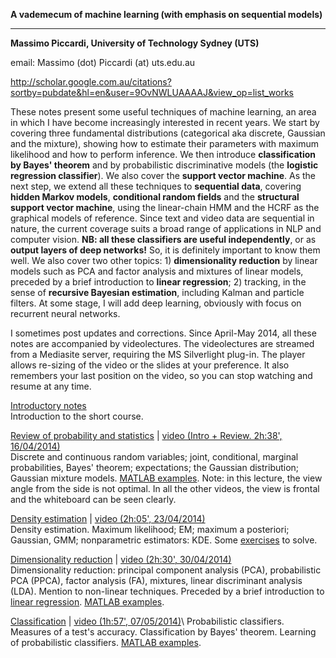 **A vademecum of machine learning (with emphasis on sequential models)**

* * * * *

**Massimo Piccardi, University of Technology Sydney (UTS)**

email: Massimo (dot) Piccardi (at) uts.edu.au

http://scholar.google.com.au/citations?sortby=pubdate&hl=en&user=9OvNWLUAAAAJ&view_op=list_works

These notes present some useful techniques of machine learning, an area in which I have become increasingly interested in recent years. We start by covering three fundamental distributions (categorical aka discrete, Gaussian and the mixture), showing how to estimate their parameters with maximum likelihood and how to perform inference. We then introduce **classification by Bayes' theorem** and by probabilistic discriminative models (the **logistic regression classifier**). We also cover the **support vector machine**.
As the next step, we extend all these techniques to **sequential data**, covering **hidden Markov models**, **conditional random fields** and the **structural support vector machine**, using the linear-chain HMM and the HCRF as the graphical models of reference. Since text and video data are sequential in nature, the current coverage suits a broad range of applications in NLP and computer vision. **NB: all these classifiers are useful independently**, or as **output layers of deep networks!** So, it is definitely important to know them well. We also cover two other topics: 1) **dimensionality reduction** by linear models such as PCA and factor analysis and mixtures of linear models, preceded by a brief introduction to **linear regression**; 2) tracking, in the sense of **recursive Bayesian estimation**, including Kalman and particle filters. At some stage, I will add deep learning, obviously with focus on recurrent neural networks.

I sometimes post updates and corrections. Since April-May 2014, all these notes are accompanied by videolectures. The videolectures are streamed from a Mediasite server, requiring the MS Silverlight plug-in. The player allows re-sizing of the video or the slides at your preference. It also remembers your last position on the video, so you can stop watching and resume at any time.

[Introductory notes](SPR_00_Intro_v4.pdf)\
Introduction to the short course.

[Review of probability and statistics](SPR_01_ProbabilityReview_v4.pdf) |  [video (Intro + Review. 2h:38', 16/04/2014)](https://mediasite.feit.uts.edu.au/Mediasite/Play/50d703fd3e1d4777b2ebaf8cd05319701d)\
Discrete and continuous random variables; joint, conditional, marginal probabilities, Bayes' theorem; expectations; the Gaussian distribution; Gaussian mixture models. [MATLAB examples](SPR_01_MATLAB.zip). Note: in this lecture, the view angle from the side is not optimal. In all the other videos, the view is frontal  and the whiteboard can be seen clearly.

[Density estimation](SPR_03_DensityEstimation_v4.pdf) | [video (2h:05', 23/04/2014)](https://mediasite.feit.uts.edu.au/Mediasite/Play/5680d5ab5a364976bd64f379dd9a1dc11d)\
Density estimation. Maximum likelihood; EM; maximum a posteriori; Gaussian, GMM; nonparametric estimators: KDE. Some [exercises](Exercises.pdf) to solve.

 [Dimensionality reduction](SPR_04_DimensionalityReduction_v3.pdf) | [video (2h:30', 30/04/2014)](https://mediasite.feit.uts.edu.au/Mediasite/Play/13468514e7ac4cc6af6d4cf7843377c61d)\
Dimensionality reduction: principal component analysis (PCA), probabilistic PCA (PPCA), factor analysis (FA), mixtures, linear discriminant analysis (LDA). Mention to non-linear techniques. Preceded by a brief introduction to [linear regression](SPR_04a_LinearRegression_v2.pdf). [MATLAB examples](SPR_04_MATLAB.zip).

[Classification](SPR_02_Classification_v4.pdf) | [video (1h:57', 07/05/2014)](https://mediasite.feit.uts.edu.au/Mediasite/Play/fee244746f4f48a59ad3ba69478cadb21d)\ 
Probabilistic classifiers. Measures of a test's accuracy. Classification by Bayes' theorem. Learning of probabilistic classifiers. [MATLAB examples](SPR_02_MATLAB.zip).
